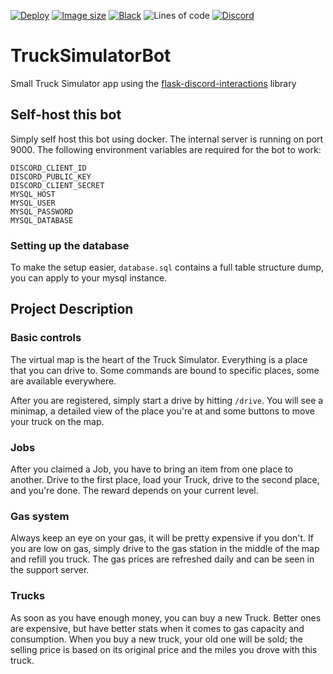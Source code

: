 [![Deploy](https://github.com/therealr5/TruckSimulatorBot/actions/workflows/docker-image.yml/badge.svg)](https://github.com/therealr5/TruckSimulatorBot/actions/workflows/docker-image.yml)
[![Image size](https://img.shields.io/docker/image-size/therealr5/trucksimulatorbot/latest)](https://hub.docker.com/therealr5/trucksimulatorbot)
[![Black](https://img.shields.io/badge/codestyle-black-000000)](https://github.com/psf/black)
![Lines of code](https://img.shields.io/tokei/lines/github/therealr5/TruckSimulatorBot)
[![Discord](https://img.shields.io/discord/839580174282260510)](https://discord.gg/FzAxtGTUhN)

# TruckSimulatorBot
Small Truck Simulator app using the [flask-discord-interactions](https://github.com/Breq16/flask-discord-interactions) library

## Self-host this bot
Simply self host this bot using docker. The internal server is running on port 9000. The following environment variables are required for the bot to work:
```env
DISCORD_CLIENT_ID
DISCORD_PUBLIC_KEY
DISCORD_CLIENT_SECRET
MYSQL_HOST
MYSQL_USER
MYSQL_PASSWORD
MYSQL_DATABASE
```

### Setting up the database
To make the setup easier, `database.sql` contains a full table structure dump, you can apply to your mysql instance.

## Project Description
### Basic controls
The virtual map is the heart of the Truck Simulator. Everything is a place that you can drive to. Some commands are bound to specific places, some are available everywhere.

After you are registered, simply start a drive by hitting `/drive`. You will see a minimap, a detailed view of the place you're at and some buttons to move your truck on the map.

### Jobs
After you claimed a Job, you have to bring an item from one place to another.
Drive to the first place, load your Truck, drive to the second place, and you're done. The reward depends on your current level.

### Gas system
Always keep an eye on your gas, it will be pretty expensive if you don't. If you are low on gas, simply drive to the gas station in the middle of the map and refill you truck.
The gas prices are refreshed daily and can be seen in the support server.

### Trucks
As soon as you have enough money, you can buy a new Truck. Better ones are expensive, but have better stats when it comes to gas capacity and consumption.
When you buy a new truck, your old one will be sold; the selling price is based on its original price and the miles you drove with this truck.
